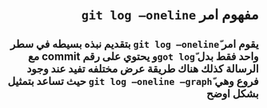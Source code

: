 # <div dir = rtl>مفهوم  امر  `git log –oneline` </div>
## <div dir=rtl>يقوم امر `git log –onelineّ` بتقديم نبذه بسيطه في سطر واحد فقط بدل `got logّ`و يحتوي على رقم commit  مع الرسالة كذلك هناك طريقة عرض مختلفه تفيد عند وجود فروع وهي `git log –oneline –graphّ` حيث تساعد بتمثيل بشكل اوضح </div>